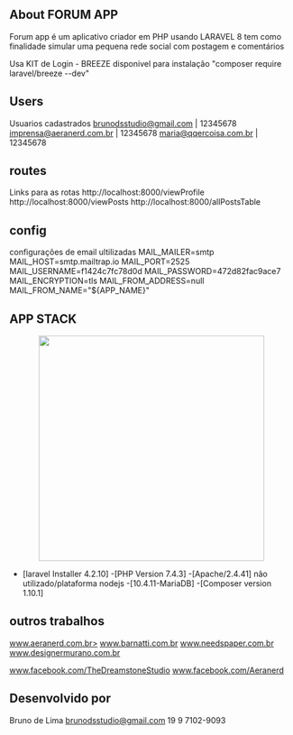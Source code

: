 ## About FORUM APP

Forum app é um aplicativo criador em PHP usando LARAVEL 8 
tem como finalidade simular uma pequena rede social 
com postagem e comentários

Usa KIT de Login - BREEZE disponivel para instalação
"composer require laravel/breeze --dev"

## Users
Usuarios cadastrados
brunodsstudio@gmail.com | 12345678
imprensa@aeranerd.com.br | 12345678
maria@qqercoisa.com.br | 12345678


## routes
Links para as rotas
http://localhost:8000/viewProfile
http://localhost:8000/viewPosts
http://localhost:8000/allPostsTable


## config
configurações de email ultilizadas
MAIL_MAILER=smtp
MAIL_HOST=smtp.mailtrap.io
MAIL_PORT=2525
MAIL_USERNAME=f1424c7fc78d0d
MAIL_PASSWORD=472d82fac9ace7
MAIL_ENCRYPTION=tls
MAIL_FROM_ADDRESS=null
MAIL_FROM_NAME="${APP_NAME}"


## APP STACK
<p align="center"><a href="https://laravel.com" target="_blank"><img src="https://raw.githubusercontent.com/laravel/art/master/logo-lockup/5%20SVG/2%20CMYK/1%20Full%20Color/laravel-logolockup-cmyk-red.svg" width="400"></a></p>

- [laravel Installer 4.2.10]
 -[PHP Version 7.4.3]
 -[Apache/2.4.41] não utilizado/plataforma nodejs
 -[10.4.11-MariaDB]
 -[Composer version 1.10.1]

## outros trabalhos
<a href="https://www.aeranerd.com.br" target="_blank">www.aeranerd.com.br></a>
<a href="https://www.barnatti.com.br" target="_blank">www.barnatti.com.br</a>
<a href="http://www.needspaper.com.br" target="_blank">www.needspaper.com.br</a>
<a href="http://www.designermurano.com.br" target="_blank">www.designermurano.com.br</a>

<a href="https://www.facebook.com/TheDreamstoneStudio" target="_blank">www.facebook.com/TheDreamstoneStudio</a>
<a href="https://www.facebook.com/Aeranerd" target="_blank">www.facebook.com/Aeranerd</a>


## Desenvolvido por 
Bruno de Lima
brunodsstudio@gmail.com
19 9 7102-9093
